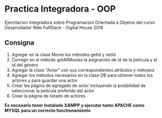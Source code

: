 # Practica Integradora - OOP
Ejercitacion integradora sobre Programacion Orientada a Objetos del curso Desarrollador Web FullStack - Digital House 2019

## Consigna

1. Agregar en la clase Movie los métodos getId y setId
2. Corregir en el método getAllMovies la asignación de id de la película y el id del género
3. Agregar la clase "Actor" con sus correspondientos atributos y métodos
4. Agregar los métodos necesarios en la clase DB para obtener todos los actores y para guardar una actor
5. Crear las página de agregado de actor incluyendo la posibilidad de seleccionar la película preferida del actor
6. Crear la página de listado de actores

**Es necesario tener instalado XAMPP y ejecutar tanto APACHE como MYSQL para un correcto functionamiento**
